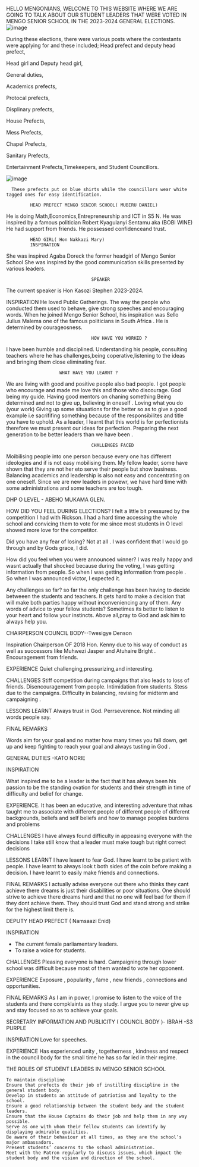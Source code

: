 HELLO MENGONIANS, WELCOME TO THIS WEBSITE WHERE WE ARE GOING TO TALK ABOUT OUR STUDENT LEADERS THAT WERE VOTED IN MENGO SENIOR SCHOOL IN THE 2023-2024 GENERAL ELECTIONS.
![image](https://github.com/k1b0oka/k1b0oka/assets/140007928/8a5a844d-baf9-464b-b2f3-547f62add9ab)


During these elections, there were various posts where the contestants were applying for and these included;
Head  prefect and deputy head prefect,

Head girl and Deputy head girl,

General duties,

Academics prefects,

Protocal prefects,

Displinary prefects,

House Prefects,

Mess Prefects,

Chapel Prefects,

Sanitary Prefects,

Entertainment Prefects,Timekeepers, and
Student Councillors.

![image](https://github.com/k1b0oka/k1b0oka/assets/140007928/a58781f6-883f-4b7c-8f23-19ad5a44b3d7)

      
      These prefects put on blue shirts while the councillors wear white tagged ones for easy identification.
      
             HEAD PREFECT MENGO SENIOR SCHOOL( MUBIRU DANIEL)
He is doing Math,Economics,Entrepreneurship and ICT in S5 N.
       He was inspired by a famous politician Robert Kyagulanyi Sentamu aka (BOBI WINE)     
       He had support from friends.
       He possessed confidenceand trust.
                        
             HEAD GIRL( Hon Nakkazi Mary)
             INSPIRATION
She was inspired Agaba Doreck the former headgirl of Mengo Senior School
She was inspired by the good communication skills presented by various leaders.

                                    SPEAKER
The current speaker is  Hon Kasozi Stephen 2023-2024.

INSPIRATION
He loved Public Gatherings. The way the people who conducted them used to behave, give strong speeches and encouraging words.
When he  joined Mengo Senior School, his inspiration was Sello Julius Malema one of the famous politicians in South Africa .
He is determined by courageosness.

                                    HOW HAVE YOU WORKED ?
 I have been humble and disciplined. 
 Understanding his people, consulting teachers where he has challenges,being coperative,listening to the ideas and bringing them close eliminating fear.

                               
                        WHAT HAVE YOU LEARNT ?
                                    
We are living with good and positive people also bad people. I got people who encourage and made me love this and those who discourage.
God being my guide. Having good mentors on chaning something 
Being determined and not to give up, believing in oneself .
 Loving what you do (your work)
 Giving up some situaations for the better so as to give a good example i.e sacrififing something because of the responsibilites and title you have to uphold.
 As a leader, I learnt that this world is for perfectionists therefore we must present our ideas for perfection.
Preparing the next generation to be better leaders than we have been .
                                                          
                                    CHALLENGES FACED
                              
 Moibilising people into one person because every one has different ideologies and if is not easy mobilising them.
 My fellow leader, some have shown that they are not her eto serve their people but show business.
 Balancing academics and leadership is also not easy and concentrating on one oneself.
 Since we are new leaders in powewr, we have hard time with some administrations and some teachers are too tough.
 
 DHP O LEVEL - ABEHO MUKAMA GLEN.
 
 HOW DID YOU FEEL DURING ELECTIONS?
 I felt a little bit pressured by the competition I had with Rickson.
 I had a hard time accessing the whole school and convicing them to vote for me since most students in O level showed more love for the competitor.


 Did you have any fear of losing?
 Not at all . I was confident that I would go through and by Gods grace, I did.


 How did you feel when you were announced winner?
 I was really happy and wasnt actually that shocked because during the voting, I was getting information from people.
 So when I was getting information from people . So when I was announced victor, I expected it.

 Any challenges so far?
 so far the only challenge has been having to decide betweeen the students and teachers. 
 It gets hard to make a decision that will make both parties happy without inconveniencing any of them.
 Any words of advice to your fellow students?
 Sometimes its better to listen to your heart and follow your instincts. Above all,pray to God and ask him to always help you.


CHAIRPERSON COUNCIL BODY--Twesigye Denson

Inspiration
Chairperson OF 2018 Hon. Kenny due to his way of conduct as well as successors like Muhwezi Jasper and Atuhaire Bright .
Encouragement from friends.


EXPERIENCE
Quiet challenging,pressurizing,and interesting.

CHALLENGES
Stiff competition during campaigns that also leads to loss of friends.
Disencouragement from people.
Intimidation from students.
Stess due to the campaigns.
Difficulty in balancing, revising for midterm and campaigning .

 LESSONS LEARNT 
 Always trust in God.
 Perrseverence.
 Not minding all words people say.

 FINAL REMARKS
 
 Words aim for your goal and no matter how many times you fall down, get up and keep fighting to reach your goal and always tusting in God .
 
 GENERAL DUTIES -KATO NORIE 
 
 INSPIRATION
 
 What inspired me to be a leader is the fact that it has always been his passion
 to be the standing ovation for students and their strength in time of difficulty and belief for change.
 
 EXPERIENCE.
 It has been an educative, and interesting adventure that mhas taught me to associate with different people of different people of different backgrounds,
 beliefs and self beliefs and how to manage peoples burdens and problems

 CHALLENGES
 I have always found difficulty in appeasing everyone with the decisions I take still know that a leader must make tough but right correct decisions
 
 LESSONS LEARNT 
 I have leaent to fear God.
 I have learnt to be patient with people.
 I have learnt to always look t both sides of the coin  before making a decision.
 I have learnt to easily make friends and connections.
 
 FINAL REMARKS
 I actually advise everyone out there who thinks they cant achieve there dreams is just their disabilities or poor situations.
 One  should strive to achieve there dreams hard and that no one will feel bad for them if they dont achieve them. 
 They should trust God and stand strong and strike for the highest limit there is.
 
 DEPUTY HEAD PREFECT ( Namsaazi Enid)
 
 INSPIRATION 
- The current female parliamentary leaders.
- To raise a voice for students.

 CHALLENGES 
 Pleasing everyone is hard.
 Campaigning through lower school was difficult because most of them wanted to vote her opponent.

 EXPERIENCE
 Exposure , popularity , fame , new friends , connections and opportunities.

 FINAL REMARKS
 As I am in power, I promise to listen to the voice of the students and there compklaints as they study.
 I argue you to never give up and stay focused so as to achieve your goals.


 SECRETARY INFORMATION AND PUBLICITY ( COUNCIL BODY )- IBRAH -S3 PURPLE


 INSPIRATION
 Love for speeches.
 
EXPERIENCE
Has experienced unity , togetherness , kindness and respect in the council body for the small time he has so far led in their regime.


THE ROLES OF STUDENT LEADERS IN MENGO SENIOR SCHOOL

    To maintain discipline
    Ensure that prefects do their job of instilling discipline in the general student body.
    Develop in students an attitude of patriotism and loyalty to the school.
    Ensure a good relationship between the student body and the student leaders.
    Ensure that the House Captains do their job and help them in any way possible.
    Serve as one with whom their fellow students can identify by displaying admirable qualities.
    Be aware of their behaviour at all times, as they are the school’s major ambassadors.
    Present students’ concerns to the school administration.
    Meet with the Patron regularly to discuss issues, which impact the student body and the vision and direction of the school.


 
 
 
                                    
                                    
  
      

    
      
